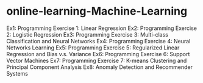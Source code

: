 # online-learning-Machine-Learning
Ex1: Programming Exercise 1: Linear Regression
Ex2: Programming Exercise 2: Logistic Regression
Ex3: Programming Exercise 3: Multi-class Classification and Neural Networks
Ex4: Programming Exercise 4: Neural Networks Learning
Ex5: Programming Exercise 5: Regularized Linear Regression and Bias v.s. Variance
Ex6: Programming Exercise 6: Support Vector Machines
Ex7: Programming Exercise 7: K-means Clustering and Principal Component Analysis
Ex8: Anomaly Detection and Recommender Systems
